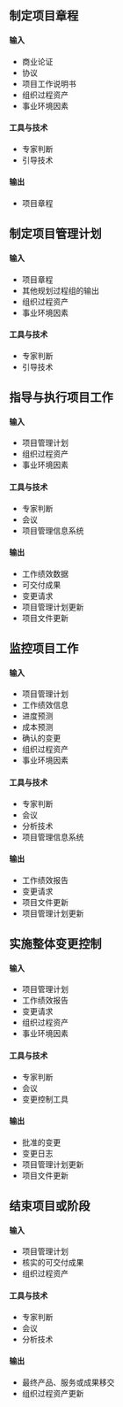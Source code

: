 ## 制定项目章程
#### 输入
* 商业论证
* 协议
* 项目工作说明书
* 组织过程资产
* 事业环境因素

#### 工具与技术
* 专家判断
* 引导技术

#### 输出
* 项目章程


## 制定项目管理计划
#### 输入
* 项目章程
* 其他规划过程组的输出
* 组织过程资产
* 事业环境因素

#### 工具与技术
* 专家判断
* 引导技术

## 指导与执行项目工作
#### 输入
* 项目管理计划
* 组织过程资产
* 事业环境因素

#### 工具与技术
* 专家判断
* 会议
* 项目管理信息系统

#### 输出
* 工作绩效数据
* 可交付成果
* 变更请求
* 项目管理计划更新
* 项目文件更新

## 监控项目工作
#### 输入
* 项目管理计划
* 工作绩效信息
* 进度预测
* 成本预测
* 确认的变更
* 组织过程资产
* 事业环境因素

#### 工具与技术
* 专家判断
* 会议
* 分析技术
* 项目管理信息系统

#### 输出
* 工作绩效报告
* 变更请求
* 项目文件更新
* 项目管理计划更新

## 实施整体变更控制
#### 输入
* 项目管理计划
* 工作绩效报告
* 变更请求
* 组织过程资产
* 事业环境因素

#### 工具与技术
* 专家判断
* 会议
* 变更控制工具

#### 输出
* 批准的变更
* 变更日志
* 项目管理计划更新
* 项目文件更新

## 结束项目或阶段
#### 输入
* 项目管理计划
* 核实的可交付成果
* 组织过程资产

#### 工具与技术
* 专家判断
* 会议
* 分析技术

#### 输出
* 最终产品、服务或成果移交
* 组织过程资产更新

